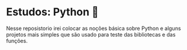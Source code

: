 # Estudos: Python 📖 

Nesse reposistorio irei colocar as noções básica sobre Python e alguns projetos mais simples que são usado para teste das bibliotecas e das funções.
